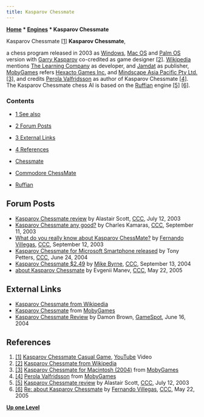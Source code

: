 ```yaml
---
title: Kasparov Chessmate
---
```

**[Home](Home "Home") \* [Engines](Engines "Engines") \* Kasparov Chessmate**



 [](File:KasparovChessmate.jpg) Kasparov Chessmate <a id="cite-note-1" href="#cite-ref-1">[1]</a> 
**Kasparov Chessmate**,  

a chess program released in 2003 as [Windows](Windows "Windows"), [Mac OS](Mac_OS "Mac OS") and [Palm OS](index.php?title=Palm_OS&action=edit&redlink=1 "Palm OS (page does not exist)") version with [Garry Kasparov](Garry_Kasparov "Garry Kasparov") co-credited as game designer <a id="cite-note-2" href="#cite-ref-2">[2]</a>. 
[Wikipedia](https://en.wikipedia.org/wiki/Home) mentions [The Learning Company](https://en.wikipedia.org/wiki/The_Learning_Company) as developer, and [Jamdat](https://en.wikipedia.org/wiki/Jamdat) as publisher, [MobyGames](https://en.wikipedia.org/wiki/MobyGames) refers [Hexacto Games Inc.](https://en.wikipedia.org/wiki/Lemonade_Tycoon) and [Mindscape Asia Pacific Pty Ltd.](https://en.wikipedia.org/wiki/Mindscape) <a id="cite-note-3" href="#cite-ref-3">[3]</a>, and credits [Perola Valfridsson](Perola_Valfridsson "Perola Valfridsson") as author of Kasparov Chessmate <a id="cite-note-4" href="#cite-ref-4">[4]</a>. The Kasparov Chessmate chess AI is based on the [Ruffian](Ruffian "Ruffian") engine <a id="cite-note-5" href="#cite-ref-5">[5]</a> <a id="cite-note-6" href="#cite-ref-6">[6]</a>. 



### Contents


* [1 See also](#see-also)
* [2 Forum Posts](#forum-posts)
* [3 External Links](#external-links)
* [4 References](#references)






* [Chessmate](Chessmate "Chessmate")
* [Commodore ChessMate](Commodore_ChessMate "Commodore ChessMate")
* [Ruffian](Ruffian "Ruffian")


## Forum Posts


* [Kasparov Chessmate review](https://www.stmintz.com/ccc/index.php?id=306057) by Alastair Scott, [CCC](CCC "CCC"), July 12, 2003
* [Kasparov Chessmate any good?](https://www.stmintz.com/ccc/index.php?id=315161) by Charles Kamaras, [CCC](CCC "CCC"), September 11, 2003
* [What do you really know about Kasparov ChessMate?](https://www.stmintz.com/ccc/index.php?id=315357) by [Fernando Villegas](Fernando_Villegas "Fernando Villegas"), [CCC](CCC "CCC"), September 12, 2003
* [Kasparov Chessmate for Microsoft Smartphone released](https://www.stmintz.com/ccc/index.php?id=372266) by Tony Petters, [CCC](CCC "CCC"), June 24, 2004
* [Kasparov Chessmate $2.49](https://www.stmintz.com/ccc/index.php?id=387606) by [Mike Byrne](Michael_Byrne "Michael Byrne"), [CCC](CCC "CCC"), September 13, 2004
* [about Kasparov Chessmate](https://www.stmintz.com/ccc/index.php?id=427656) by Evgenii Manev, [CCC](CCC "CCC"), May 22, 2005


## External Links


* [Kasparov Chessmate from Wikipedia](https://en.wikipedia.org/wiki/Kasparov_Chessmate)
* [Kasparov Chessmate](https://www.mobygames.com/game/kasparov-chessmate) from [MobyGames](https://en.wikipedia.org/wiki/MobyGames)
* [Kasparov Chessmate Review](https://www.gamespot.com/reviews/kasparov-chessmate-review/1900-6100796/) by Damon Brown, [GameSpot](https://en.wikipedia.org/wiki/GameSpot), June 16, 2004


## References


1. <a id="cite-ref-1" href="#cite-note-1">[1]</a> [Kasparov Chessmate Casual Game](https://youtu.be/AF8ki0K6sOw), [YouTube](https://en.wikipedia.org/wiki/YouTube) Video
2. <a id="cite-ref-2" href="#cite-note-2">[2]</a> [Kasparov Chessmate from Wikipedia](https://en.wikipedia.org/wiki/Kasparov_Chessmate)
3. <a id="cite-ref-3" href="#cite-note-3">[3]</a> [Kasparov Chessmate for Macintosh (2004)](https://www.mobygames.com/game/kasparov-chessmate) from [MobyGames](https://en.wikipedia.org/wiki/MobyGames)
4. <a id="cite-ref-4" href="#cite-note-4">[4]</a> [Perola Valfridsson](https://www.mobygames.com/developer/sheet/view/by_genre/developerId,281982/) from [MobyGames](https://en.wikipedia.org/wiki/MobyGames)
5. <a id="cite-ref-5" href="#cite-note-5">[5]</a> [Kasparov Chessmate review](https://www.stmintz.com/ccc/index.php?id=306057) by Alastair Scott, [CCC](CCC "CCC"), July 12, 2003
6. <a id="cite-ref-6" href="#cite-note-6">[6]</a> [Re: about Kasparov Chessmate](https://www.stmintz.com/ccc/index.php?id=427659) by [Fernando Villegas](Fernando_Villegas "Fernando Villegas"), [CCC](CCC "CCC"), May 22, 2005

**[Up one Level](Engines "Engines")**







 
